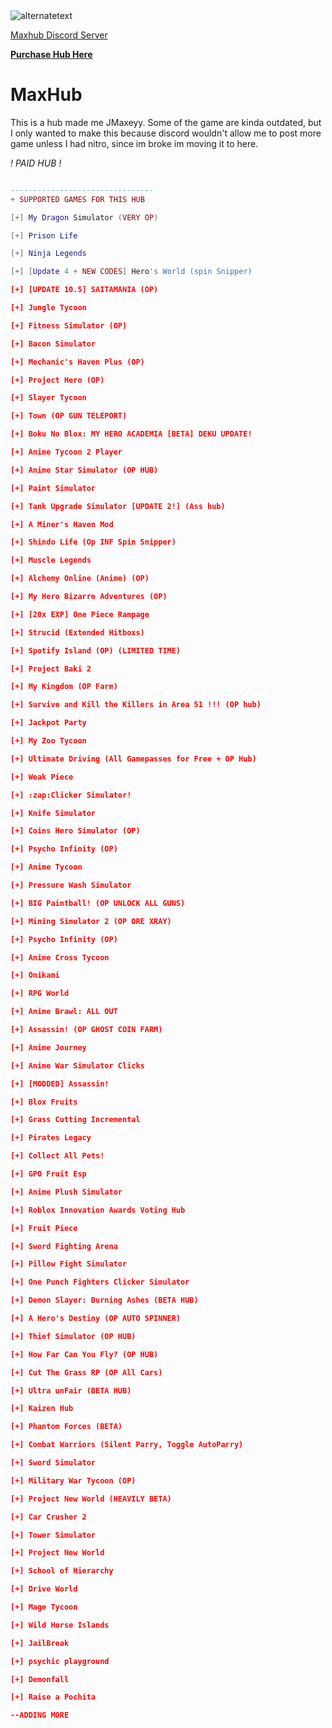 <img src="[https://pbs.twimg.com/media/FZrjqXlX0AAiZ5d?format=jpg&name=medium](https://pbs.twimg.com/media/FZtIhp9XwAAdXdj?format=jpg&name=small)" alt="alternatetext">

<a href="https://discord.gg/gDjfpqVrHa">Maxhub Discord Server</a>
 
<a href="https://www.roblox.com/catalog/10382236962/MaxHub">**Purchase Hub Here**</a>


# **MaxHub**
This is a hub made me JMaxeyy. Some of the game are kinda outdated, but I only wanted to make this because discord wouldn't allow me to post more game unless I had nitro, since im broke im moving it to here.

*! PAID HUB !*
```lua

--------------------------------
+ SUPPORTED GAMES FOR THIS HUB

[+] My Dragon Simulator (VERY OP)

[+] Prison Life

[+] Ninja Legends

[+] [Update 4 + NEW CODES] Hero's World (spin Snipper)

[+] [UPDATE 10.5] SAITAMANIA (OP)

[+] Jungle Tycoon

[+] Fitness Simulator (OP)

[+] Bacon Simulator

[+] Mechanic's Haven Plus (OP)

[+] Project Hero (OP)

[+] Slayer Tycoon

[+] Town (OP GUN TELEPORT)

[+] Boku No Blox: MY HERO ACADEMIA [BETA] DEKU UPDATE!

[+] Anime Tycoon 2 Player

[+] Anime Star Simulator (OP HUB)

[+] Paint Simulator

[+] Tank Upgrade Simulator [UPDATE 2!] (Ass hub)

[+] A Miner's Haven Mod

[+] Shindo Life (Op INF Spin Snipper)

[+] Muscle Legends

[+] Alchemy Online (Anime) (OP)

[+] My Hero Bizarre Adventures (OP)

[+] [20x EXP] One Piece Rampage

[+] Strucid (Extended Hitboxs)

[+] Spotify Island (OP) (LIMITED TIME)

[+] Project Baki 2

[+] My Kingdom (OP Farm)

[+] Survive and Kill the Killers in Area 51 !!! (OP hub)

[+] Jackpot Party

[+] My Zoo Tycoon

[+] Ultimate Driving (All Gamepasses for Free + OP Hub)

[+] Weak Piece

[+] :zap:Clicker Simulator!

[+] Knife Simulator

[+] Coins Hero Simulator (OP)

[+] Psycho Infinity (OP)

[+] Anime Tycoon

[+] Pressure Wash Simulator

[+] BIG Paintball! (OP UNLOCK ALL GUNS)

[+] Mining Simulator 2 (OP ORE XRAY)

[+] Psycho Infinity (OP)

[+] Anime Cross Tycoon

[+] Onikami

[+] RPG World

[+] Anime Brawl: ALL OUT

[+] Assassin! (OP GHOST COIN FARM)

[+] Anime Journey

[+] Anime War Simulator Clicks

[+] [MODDED] Assassin!

[+] Blox Fruits

[+] Grass Cutting Incremental

[+] Pirates Legacy

[+] Collect All Pets!

[+] GPO Fruit Esp

[+] Anime Plush Simulator

[+] Roblox Innovation Awards Voting Hub

[+] Fruit Piece

[+] Sword Fighting Arena

[+] Pillow Fight Simulator

[+] One Punch Fighters Clicker Simulator

[+] Demon Slayer: Burning Ashes (BETA HUB)

[+] A Hero's Destiny (OP AUTO SPINNER)

[+] Thief Simulator (OP HUB)

[+] How Far Can You Fly? (OP HUB)

[+] Cut The Grass RP (OP All Cars)

[+] Ultra unFair (BETA HUB)

[+] Kaizen Hub

[+] Phantom Forces (BETA)

[+] Combat Warriors (Silent Parry, Toggle AutoParry)

[+] Sword Simulator

[+] Military War Tycoon (OP)

[+] Project New World (HEAVILY BETA)

[+] Car Crusher 2

[+] Tower Simulator

[+] Project New World

[+] School of Hierarchy

[+] Drive World

[+] Mage Tycoon

[+] Wild Horse Islands

[+] JailBreak

[+] psychic playground

[+] Demonfall

[+] Raise a Pochita

--ADDING MORE
```
